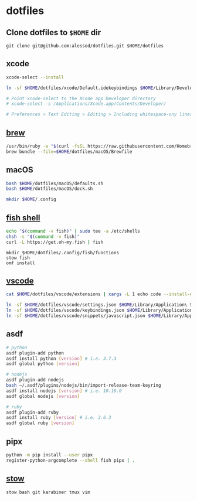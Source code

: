 # dotfiles

## Clone dotfiles to `$HOME` dir

`git clone git@github.com:alessod/dotfiles.git $HOME/dotfiles`

## xcode

```bash
xcode-select --install

ln -sf $HOME/dotfiles/xcode/Default.idekeybindings $HOME/Library/Developer/Xcode/UserData/KeyBindings/Default.idekeybindings

# Point xcode-select to the Xcode app Developer directory
# xcode-select -s /Applications/Xcode.app/Contents/Developer/

# Preferences > Text Editing > Editing > Including whitespace-ony lines
```

## [brew](https://brew.sh)

```bash
/usr/bin/ruby -e "$(curl -fsSL https://raw.githubusercontent.com/Homebrew/install/master/install)"
brew bundle --file=$HOME/dotfiles/macOS/Brewfile
```

## macOS

```bash
bash $HOME/dotfiles/macOS/defaults.sh
bash $HOME/dotfiles/macOS/dock.sh

mkdir $HOME/.config
```

## [fish shell](https://fishshell.com)

```bash
echo "$(command -v fish)" | sudo tee -a /etc/shells
chsh -s "$(command -v fish)"
curl -L https://get.oh-my.fish | fish
```

```fish
mkdir $HOME/dotfiles/.config/fish/functions
stow fish
omf install
```

## [vscode](https://code.visualstudio.com)

```bash
cat $HOME/dotfiles/vscode/extensions | xargs -L 1 echo code --install-extension | sh

ln -sf $HOME/dotfiles/vscode/settings.json $HOME/Library/Application\ Support/Code/User/settings.json
ln -sf $HOME/dotfiles/vscode/keybindings.json $HOME/Library/Application\ Support/Code/User/keybindings.json
ln -sf $HOME/dotfiles/vscode/snippets/javascript.json $HOME/Library/Application\ Support/Code/User/snippets/javascript.json
```

## asdf

```bash
# python
asdf plugin-add python
asdf install python [version] # i.e. 3.7.3
asdf global python [version]

# nodejs
asdf plugin-add nodejs
bash ~/.asdf/plugins/nodejs/bin/import-release-team-keyring
asdf install nodejs [version] # i.e. 10.16.0
asdf global nodejs [version]

# ruby
asdf plugin-add ruby
asdf install ruby [version] # i.e. 2.6.3
asdf global ruby [version]
```

## pipx

```bash
python -m pip install --user pipx
register-python-argcomplete --shell fish pipx | .
```

## [stow](https://www.gnu.org/software/stow/)

`stow bash git karabiner tmux vim`
